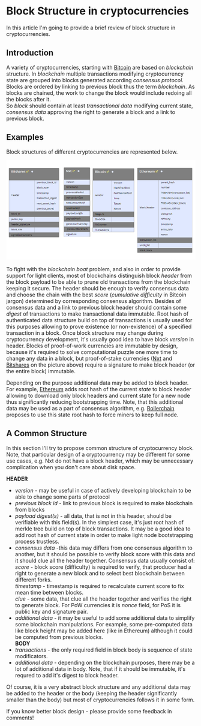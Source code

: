 # Block Structure in cryptocurrencies

In this article I'm going to provide a brief review of block structure in cryptocurrencies.

## Introduction

A variety of cryptocurrencies, starting with [Bitcoin](https://bitcoin.org/bitcoin.pdf) are based on *blockchain* structure.
In *blockchain* multiple transactions modifying cryptocurrency state are grouped into blocks generated according *consensus protocol*.
Blocks are ordered by linking to previous block thus the term *blockchain*. As blocks are chained, the work to change the block would include redoing all the blocks after it.  
So *block* should contain at least *transactional data* modifying current state, *consensus data* approving the right to generate a block and a link to previous block.

## Examples

Block structures of different cryptocurrencies are represented below.

![image](BlockStructureSmall.png)

To fight with the *blockchain boat* problem, and also in order to provide support for light clients, most of blockchains distinguish block *header* from the block payload to be able to  prune old transactions from the blockchain keeping it secure.
The header should be enough to verify consensus data and choose the chain with the best *score* (*cumulative difficulty* in Bitcoin jargon) determined by corresponding consensus algorithm.
Besides of consensus data and a link to previous block header should contain some *digest* of transactions to make transactional data immutable.
Root hash of authenticated data structure build on top of transactions is usually used for this purposes allowing to prove existence (or non-existence) of a specified transaction in a block. 
Once block structure may change during cryptocurrency development, it's usually good idea to have block *version* in header.
Blocks of proof-of-work currencies are immutable by design, because it's required to solve computational puzzle one more time to change any data in a block, but proof-of-stake currencies ([Nxt](https://nxt.org/) and [Bitshares](https://bitshares.org/) on the picture above) require a signature to make block header (or the entire block) immutable. 

Depending on the purpose additional data may be added to block header. For example, [Ethereum](https://www.ethereum.org/) adds root hash of the current *state* to block header allowing to download only block headers and current state for a new node thus significantly reducing bootstrapping time.
Note, that this additional data may be used as a part of consensus algorithm, e.g. [Rollerchain](http://arxiv.org/pdf/1603.07926v3.pdf) proposes to use this state root hash to force miners to keep full node.

## A Common Structure

In this section I'll try to propose common structure of cryptocurrency block.
Note, that particular design of a cryptocurrency may be different for some use cases, e.g. Nxt do not have a block header, which may be unnecessary complication when you don't care about disk space. 

**HEADER**  
  *  *version* - may be useful in case of actively developing blockchain to be able to change some parts of protocol  
  *  *previous block id* - link to previous block is required to make blockchain from blocks  
  *  *payload digest(s)* - all data, that is not in this header, should be verifiable with this field(s). In the simplest case, it's just root hash of merkle tree build on top of block transactions.  It may be a good idea to add root hash of current state  in order to make light node bootstrapping process trustless. 
  *  *consensus data* -this data may differs from one consensus algorithm to another, but it should be possible to verify block score with this data and it should clue all the header together. Consensus data usually consist of:    
     *score* - block score (difficulty) is required to verify, that producer had a right to generate a new block and to select best blockchain between different forks.  
     *timestamp* - timestamp is required to recalculate current score to fix mean time between blocks.  
     *clue* - some data, that clue all the header together and verifies the right to generate block. For PoW currencies it is *nonce* field, for PoS it is public key and signature pair.  
  *  *additional data* - it may be useful to add some additional data to simplify some blockchain manipulations. For example, some pre-computed data like block height may be added here (like in Ethereum) although it could be computed from previous blocks.  
**BODY**  
  *  *transactions* - the only required field in block body is sequence of state modificators.  
  *  *additional data* - depending on the blockchain purposes, there may be a lot of additional data in body. Note, that if it should be immutable, it's requred to add it's digest to block header.

Of course, it is a very abstract block structure and any additional data may be added to the header or the body (keeping the header significantly smaller than the body) but most of cryptocurrencies follows it in some form.

If you know better block design - please provide some feedback in comments!
  
